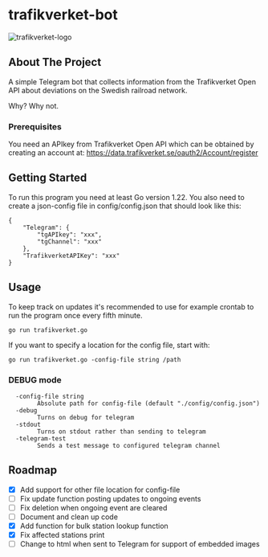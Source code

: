 # trafikverket-bot
![trafikverket-logo](https://bransch.trafikverket.se/contentassets/8a2d09a88ebb431b9892aa9ff7e80b0f/skyltar_film_ny_logo-_1920x1080.jpg)

## About The Project

A simple Telegram bot that collects information from the Trafikverket Open API about deviations on the Swedish railroad network.

Why?
Why not.

### Prerequisites

You need an APIkey from Trafikverket Open API which can be obtained by creating an account at: https://data.trafikverket.se/oauth2/Account/register

## Getting Started

To run this program you need at least Go version 1.22. You also need to create a json-config file in config/config.json that should look like this:

```
{
    "Telegram": {
		"tgAPIkey": "xxx",
		"tgChannel": "xxx"
	},
	"TrafikverketAPIKey": "xxx"
}
```

## Usage

To keep track on updates it's recommended to use for example crontab to run the program once every fifth minute.

```
go run trafikverket.go
```

If you want to specify a location for the config file, start with:

```
go run trafikverket.go -config-file string /path
```


### DEBUG mode
```
  -config-file string
        Absolute path for config-file (default "./config/config.json")
  -debug
        Turns on debug for telegram
  -stdout
        Turns on stdout rather than sending to telegram
  -telegram-test
        Sends a test message to configured telegram channel
```

## Roadmap

- [X] Add support for other file location for config-file
- [ ] Fix update function posting updates to ongoing events
- [ ] Fix deletion when ongoing event are cleared
- [ ] Document and clean up code
- [X] Add function for bulk station lookup function
- [X] Fix affected stations print
- [ ] Change to html when sent to Telegram for support of embedded images
